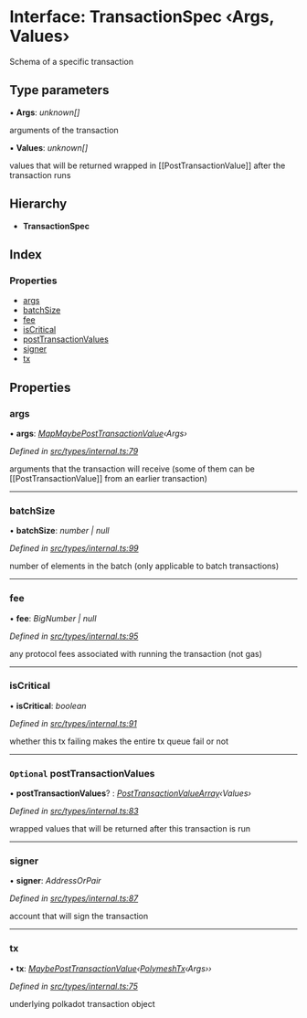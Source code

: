 # Interface: TransactionSpec ‹**Args, Values**›

Schema of a specific transaction

## Type parameters

▪ **Args**: *unknown[]*

arguments of the transaction

▪ **Values**: *unknown[]*

values that will be returned wrapped in [[PostTransactionValue]] after the transaction runs

## Hierarchy

* **TransactionSpec**

## Index

### Properties

* [args](types.transactionspec.md#args)
* [batchSize](types.transactionspec.md#batchsize)
* [fee](types.transactionspec.md#fee)
* [isCritical](types.transactionspec.md#iscritical)
* [postTransactionValues](types.transactionspec.md#optional-posttransactionvalues)
* [signer](types.transactionspec.md#signer)
* [tx](types.transactionspec.md#tx)

## Properties

###  args

• **args**: *[MapMaybePostTransactionValue](../modules/types.md#mapmaybeposttransactionvalue)‹Args›*

*Defined in [src/types/internal.ts:79](https://github.com/PolymathNetwork/polymesh-sdk/blob/6d34df1/src/types/internal.ts#L79)*

arguments that the transaction will receive (some of them can be [[PostTransactionValue]] from an earlier transaction)

___

###  batchSize

• **batchSize**: *number | null*

*Defined in [src/types/internal.ts:99](https://github.com/PolymathNetwork/polymesh-sdk/blob/6d34df1/src/types/internal.ts#L99)*

number of elements in the batch (only applicable to batch transactions)

___

###  fee

• **fee**: *BigNumber | null*

*Defined in [src/types/internal.ts:95](https://github.com/PolymathNetwork/polymesh-sdk/blob/6d34df1/src/types/internal.ts#L95)*

any protocol fees associated with running the transaction (not gas)

___

###  isCritical

• **isCritical**: *boolean*

*Defined in [src/types/internal.ts:91](https://github.com/PolymathNetwork/polymesh-sdk/blob/6d34df1/src/types/internal.ts#L91)*

whether this tx failing makes the entire tx queue fail or not

___

### `Optional` postTransactionValues

• **postTransactionValues**? : *[PostTransactionValueArray](../modules/types.md#posttransactionvaluearray)‹Values›*

*Defined in [src/types/internal.ts:83](https://github.com/PolymathNetwork/polymesh-sdk/blob/6d34df1/src/types/internal.ts#L83)*

wrapped values that will be returned after this transaction is run

___

###  signer

• **signer**: *AddressOrPair*

*Defined in [src/types/internal.ts:87](https://github.com/PolymathNetwork/polymesh-sdk/blob/6d34df1/src/types/internal.ts#L87)*

account that will sign the transaction

___

###  tx

• **tx**: *[MaybePostTransactionValue](../modules/types.md#maybeposttransactionvalue)‹[PolymeshTx](../modules/types.md#polymeshtx)‹Args››*

*Defined in [src/types/internal.ts:75](https://github.com/PolymathNetwork/polymesh-sdk/blob/6d34df1/src/types/internal.ts#L75)*

underlying polkadot transaction object
